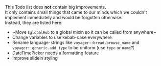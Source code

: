 This Todo list does **not** contain big improvements.  
It only contains small things that came to our minds which we couldn't implement immediately and would be forgotten otherwise.  
Instead, they are listed here:

- ~Move `$globalHub` to a global mixin so it can be called from anywhere~
- Change variables to use kebab-case everywhere
- Rename language-strings like `voyager::bread.browse_name` and `voyager::generic.add_type` to be uniform (use `type` or `name`?)
- DateTimePicker needs a formatting feature
- Improve slidein styling